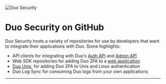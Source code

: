 ![Duo Security](https://duo.com/assets/img/duoLogo-web.png)

# Duo Security on GitHub

Duo Security hosts a variety of repositories for use by developers that want to integrate their applications with Duo.
Some highlights:
* API clients for integrating with Duo's [Auth API](https://duo.com/docs/authapi) and [Admin API](https://duo.com/docs/adminapi)
* Web SDK repositories for adding Duo 2FA to a [web application](https://duo.com/docs/duoweb)
* [Duo Unix](https://duo.com/docs/duounix), for adding Duo 2FA to Unix and Linux authentication
* Duo Log Sync for consuming Duo logs from your own applications

----

